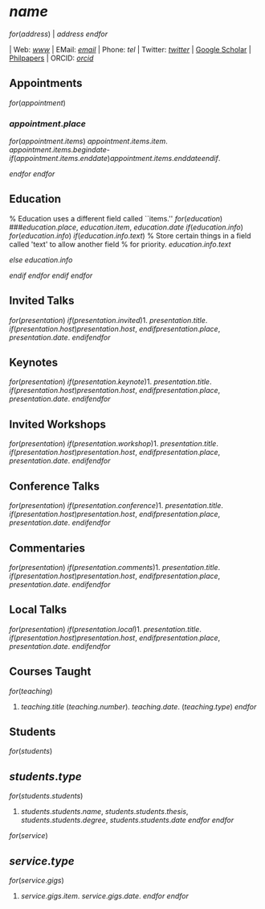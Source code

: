 

# $name$


$for(address)$
|  $address$
$endfor$

| Web: [$www$](http://$www$)
| EMail: [$email$](mailto:$email$)
| Phone: $tel$
| Twitter: [$twitter$](http://twitter.com/$twitter$)
| [Google Scholar](https://scholar.google.ca/citations?user=$scholar$&hl=en&oi=ao)
| [Philpapers](https://philpapers.org/profile/$philpapers$)
| ORCID: [$orcid$](http://orcid.org/$orcid$)

## Appointments


$for(appointment)$
### $appointment.place$

$for(appointment.items)$
$appointment.items.item$. $appointment.items.begindate$-$if(appointment.items.enddate)$$appointment.items.enddate$$endif$.

$endfor$
$endfor$

## Education

% Education uses a different field called ``items.''
$for(education)$
###$education.place$, $education.item$, $education.date$
$if(education.info)$
$for(education.info)$
$if(education.info.text)$
% Store certain things in a field called 'text' to allow another field
% for priority.
$education.info.text$

$else$
$education.info$

$endif$
$endfor$
$endif$
$endfor$


## Invited Talks

$for(presentation)$
$if(presentation.invited)$1. $presentation.title$. $if(presentation.host)$$presentation.host$, $endif$$presentation.place$, $presentation.date$.
$endif$$endfor$

## Keynotes

$for(presentation)$
$if(presentation.keynote)$1. $presentation.title$. $if(presentation.host)$_$presentation.host$_, $endif$$presentation.place$, $presentation.date$.
$endif$$endfor$

## Invited Workshops

$for(presentation)$
$if(presentation.workshop)$1. $presentation.title$. $if(presentation.host)$_$presentation.host$_, $endif$$presentation.place$, $presentation.date$.
$endif$$endfor$

## Conference Talks

$for(presentation)$
$if(presentation.conference)$1. $presentation.title$. $if(presentation.host)$_$presentation.host$_, $endif$$presentation.place$, $presentation.date$.
$endif$$endfor$

## Commentaries

$for(presentation)$
$if(presentation.comments)$1. $presentation.title$. $if(presentation.host)$_$presentation.host$_, $endif$$presentation.place$, $presentation.date$.
$endif$$endfor$

## Local Talks

$for(presentation)$
$if(presentation.local)$1. $presentation.title$. $if(presentation.host)$_$presentation.host$_, $endif$$presentation.place$, $presentation.date$.
$endif$$endfor$

## Courses Taught

$for(teaching)$
1. $teaching.title$ ($teaching.number$). $teaching.date$. ($teaching.type$)
$endfor$

## Students

$for(students)$
## $students.type$
$for(students.students)$
1. $students.students.name$, $students.students.thesis$, $students.students.degree$, $students.students.date$
$endfor$
$endfor$


$for(service)$
## $service.type$
$for(service.gigs)$
1. $service.gigs.item$. $service.gigs.date$.
$endfor$
$endfor$

